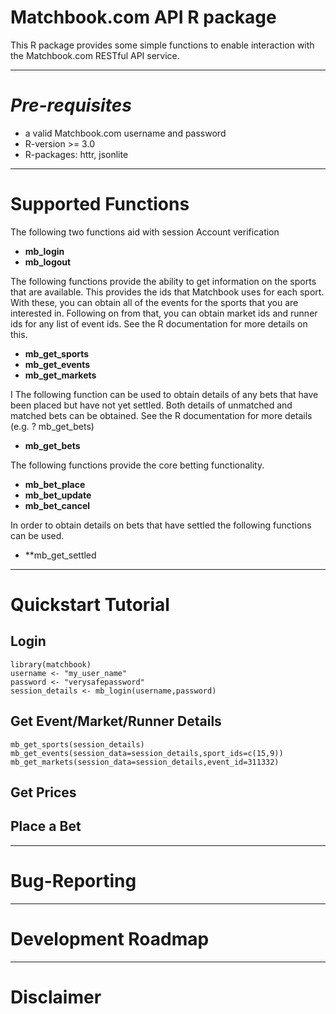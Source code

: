 # Matchbook.com API R package #

This R package provides some simple functions to enable interaction with the Matchbook.com RESTful API service.

* * *
# *Pre-requisites* 

* a valid Matchbook.com username and password
* R-version >= 3.0
* R-packages: httr, jsonlite

* * *
# Supported Functions

The following two functions aid with session Account verification

* **mb_login**
* **mb_logout**

The following functions provide the ability to get information on the sports that are available. This provides the ids that Matchbook uses for each sport. With these, you can obtain all of the events for the sports that you are interested in. Following on from that, you can obtain market ids and runner ids for any list of event ids. See the R documentation for more details on this.

* **mb_get_sports**
* **mb_get_events**
* **mb_get_markets**

I
The following function can be used to obtain details of any bets that have been placed but have not yet settled. Both details of unmatched and matched bets can be obtained. See the R documentation for more details (e.g. ? mb_get_bets)

* **mb_get_bets**

The following functions provide the core betting functionality.

* **mb_bet_place**
* **mb_bet_update**
* **mb_bet_cancel**

In order to obtain details on bets that have settled the following functions can be used.

* **mb_get_settled

* * *
# Quickstart Tutorial

## Login
``` 
library(matchbook)
username <- "my_user_name"
password <- "verysafepassword"
session_details <- mb_login(username,password)
 ```
## Get Event/Market/Runner Details
``` 
mb_get_sports(session_details)
mb_get_events(session_data=session_details,sport_ids=c(15,9))
mb_get_markets(session_data=session_details,event_id=311332)
 ```

## Get Prices

## Place a Bet

* * *
# Bug-Reporting

* * *
# Development Roadmap

* * *
# Disclaimer

